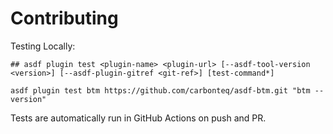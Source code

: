 # Contributing

Testing Locally:

```shell
## asdf plugin test <plugin-name> <plugin-url> [--asdf-tool-version <version>] [--asdf-plugin-gitref <git-ref>] [test-command*]

asdf plugin test btm https://github.com/carbonteq/asdf-btm.git "btm --version"
```

Tests are automatically run in GitHub Actions on push and PR.
